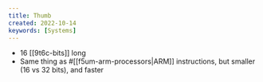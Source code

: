 ```yaml
---
title: Thumb
created: 2022-10-14
keywords: [Systems]
---
```


- 16 [[9t6c-bits]] long
- Same thing as #[[f5um-arm-processors|ARM]] instructions, but smaller (16 vs 32 bits), and faster
